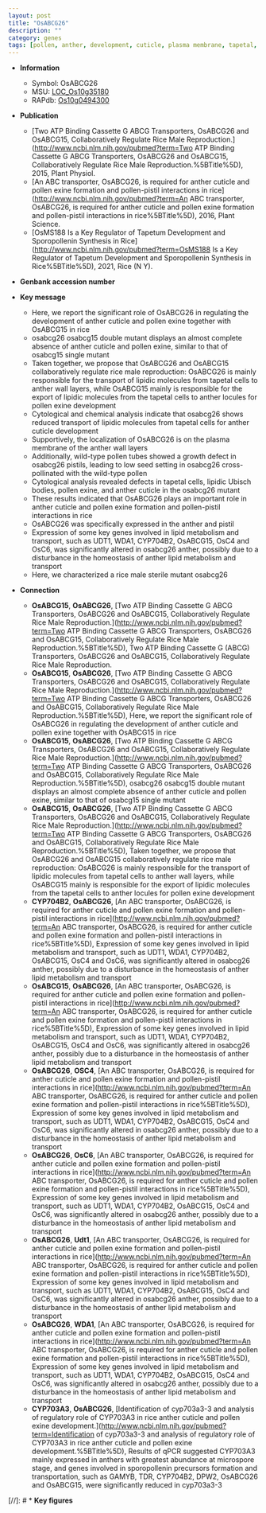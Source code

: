 ```yaml
---
layout: post
title: "OsABCG26"
description: ""
category: genes
tags: [pollen, anther, development, cuticle, plasma membrane, tapetal, growth, seed, homeostasis, sterile, pollen exine formation]
---
```


* **Information**  
    + Symbol: OsABCG26  
    + MSU: [LOC_Os10g35180](http://rice.plantbiology.msu.edu/cgi-bin/ORF_infopage.cgi?orf=LOC_Os10g35180)  
    + RAPdb: [Os10g0494300](http://rapdb.dna.affrc.go.jp/viewer/gbrowse_details/irgsp1?name=Os10g0494300)  

* **Publication**  
    + [Two ATP Binding Cassette G ABCG Transporters, OsABCG26 and OsABCG15, Collaboratively Regulate Rice Male Reproduction.](http://www.ncbi.nlm.nih.gov/pubmed?term=Two ATP Binding Cassette G ABCG Transporters, OsABCG26 and OsABCG15, Collaboratively Regulate Rice Male Reproduction.%5BTitle%5D), 2015, Plant Physiol.
    + [An ABC transporter, OsABCG26, is required for anther cuticle and pollen exine formation and pollen-pistil interactions in rice](http://www.ncbi.nlm.nih.gov/pubmed?term=An ABC transporter, OsABCG26, is required for anther cuticle and pollen exine formation and pollen-pistil interactions in rice%5BTitle%5D), 2016, Plant Science.
    + [OsMS188 Is a Key Regulator of Tapetum Development and Sporopollenin Synthesis in Rice](http://www.ncbi.nlm.nih.gov/pubmed?term=OsMS188 Is a Key Regulator of Tapetum Development and Sporopollenin Synthesis in Rice%5BTitle%5D), 2021, Rice (N Y).

* **Genbank accession number**  

* **Key message**  
    + Here, we report the significant role of OsABCG26 in regulating the development of anther cuticle and pollen exine together with OsABCG15 in rice
    + osabcg26 osabcg15 double mutant displays an almost complete absence of anther cuticle and pollen exine, similar to that of osabcg15 single mutant
    + Taken together, we propose that OsABCG26 and OsABCG15 collaboratively regulate rice male reproduction: OsABCG26 is mainly responsible for the transport of lipidic molecules from tapetal cells to anther wall layers, while OsABCG15 mainly is responsible for the export of lipidic molecules from the tapetal cells to anther locules for pollen exine development
    + Cytological and chemical analysis indicate that osabcg26 shows reduced transport of lipidic molecules from tapetal cells for anther cuticle development
    + Supportively, the localization of OsABCG26 is on the plasma membrane of the anther wall layers
    + Additionally, wild-type pollen tubes showed a growth defect in osabcg26 pistils, leading to low seed setting in osabcg26 cross-pollinated with the wild-type pollen
    + Cytological analysis revealed defects in tapetal cells, lipidic Ubisch bodies, pollen exine, and anther cuticle in the osabcg26 mutant
    + These results indicated that OsABCG26 plays an important role in anther cuticle and pollen exine formation and pollen-pistil interactions in rice
    + OsABCG26 was specifically expressed in the anther and pistil
    + Expression of some key genes involved in lipid metabolism and transport, such as UDT1, WDA1, CYP704B2, OsABCG15, OsC4 and OsC6, was significantly altered in osabcg26 anther, possibly due to a disturbance in the homeostasis of anther lipid metabolism and transport
    + Here, we characterized a rice male sterile mutant osabcg26

* **Connection**  
    + __OsABCG15__, __OsABCG26__, [Two ATP Binding Cassette G ABCG Transporters, OsABCG26 and OsABCG15, Collaboratively Regulate Rice Male Reproduction.](http://www.ncbi.nlm.nih.gov/pubmed?term=Two ATP Binding Cassette G ABCG Transporters, OsABCG26 and OsABCG15, Collaboratively Regulate Rice Male Reproduction.%5BTitle%5D), Two ATP Binding Cassette G (ABCG) Transporters, OsABCG26 and OsABCG15, Collaboratively Regulate Rice Male Reproduction.
    + __OsABCG15__, __OsABCG26__, [Two ATP Binding Cassette G ABCG Transporters, OsABCG26 and OsABCG15, Collaboratively Regulate Rice Male Reproduction.](http://www.ncbi.nlm.nih.gov/pubmed?term=Two ATP Binding Cassette G ABCG Transporters, OsABCG26 and OsABCG15, Collaboratively Regulate Rice Male Reproduction.%5BTitle%5D), Here, we report the significant role of OsABCG26 in regulating the development of anther cuticle and pollen exine together with OsABCG15 in rice
    + __OsABCG15__, __OsABCG26__, [Two ATP Binding Cassette G ABCG Transporters, OsABCG26 and OsABCG15, Collaboratively Regulate Rice Male Reproduction.](http://www.ncbi.nlm.nih.gov/pubmed?term=Two ATP Binding Cassette G ABCG Transporters, OsABCG26 and OsABCG15, Collaboratively Regulate Rice Male Reproduction.%5BTitle%5D), osabcg26 osabcg15 double mutant displays an almost complete absence of anther cuticle and pollen exine, similar to that of osabcg15 single mutant
    + __OsABCG15__, __OsABCG26__, [Two ATP Binding Cassette G ABCG Transporters, OsABCG26 and OsABCG15, Collaboratively Regulate Rice Male Reproduction.](http://www.ncbi.nlm.nih.gov/pubmed?term=Two ATP Binding Cassette G ABCG Transporters, OsABCG26 and OsABCG15, Collaboratively Regulate Rice Male Reproduction.%5BTitle%5D), Taken together, we propose that OsABCG26 and OsABCG15 collaboratively regulate rice male reproduction: OsABCG26 is mainly responsible for the transport of lipidic molecules from tapetal cells to anther wall layers, while OsABCG15 mainly is responsible for the export of lipidic molecules from the tapetal cells to anther locules for pollen exine development
    + __CYP704B2__, __OsABCG26__, [An ABC transporter, OsABCG26, is required for anther cuticle and pollen exine formation and pollen-pistil interactions in rice](http://www.ncbi.nlm.nih.gov/pubmed?term=An ABC transporter, OsABCG26, is required for anther cuticle and pollen exine formation and pollen-pistil interactions in rice%5BTitle%5D), Expression of some key genes involved in lipid metabolism and transport, such as UDT1, WDA1, CYP704B2, OsABCG15, OsC4 and OsC6, was significantly altered in osabcg26 anther, possibly due to a disturbance in the homeostasis of anther lipid metabolism and transport
    + __OsABCG15__, __OsABCG26__, [An ABC transporter, OsABCG26, is required for anther cuticle and pollen exine formation and pollen-pistil interactions in rice](http://www.ncbi.nlm.nih.gov/pubmed?term=An ABC transporter, OsABCG26, is required for anther cuticle and pollen exine formation and pollen-pistil interactions in rice%5BTitle%5D), Expression of some key genes involved in lipid metabolism and transport, such as UDT1, WDA1, CYP704B2, OsABCG15, OsC4 and OsC6, was significantly altered in osabcg26 anther, possibly due to a disturbance in the homeostasis of anther lipid metabolism and transport
    + __OsABCG26__, __OSC4__, [An ABC transporter, OsABCG26, is required for anther cuticle and pollen exine formation and pollen-pistil interactions in rice](http://www.ncbi.nlm.nih.gov/pubmed?term=An ABC transporter, OsABCG26, is required for anther cuticle and pollen exine formation and pollen-pistil interactions in rice%5BTitle%5D), Expression of some key genes involved in lipid metabolism and transport, such as UDT1, WDA1, CYP704B2, OsABCG15, OsC4 and OsC6, was significantly altered in osabcg26 anther, possibly due to a disturbance in the homeostasis of anther lipid metabolism and transport
    + __OsABCG26__, __OsC6__, [An ABC transporter, OsABCG26, is required for anther cuticle and pollen exine formation and pollen-pistil interactions in rice](http://www.ncbi.nlm.nih.gov/pubmed?term=An ABC transporter, OsABCG26, is required for anther cuticle and pollen exine formation and pollen-pistil interactions in rice%5BTitle%5D), Expression of some key genes involved in lipid metabolism and transport, such as UDT1, WDA1, CYP704B2, OsABCG15, OsC4 and OsC6, was significantly altered in osabcg26 anther, possibly due to a disturbance in the homeostasis of anther lipid metabolism and transport
    + __OsABCG26__, __Udt1__, [An ABC transporter, OsABCG26, is required for anther cuticle and pollen exine formation and pollen-pistil interactions in rice](http://www.ncbi.nlm.nih.gov/pubmed?term=An ABC transporter, OsABCG26, is required for anther cuticle and pollen exine formation and pollen-pistil interactions in rice%5BTitle%5D), Expression of some key genes involved in lipid metabolism and transport, such as UDT1, WDA1, CYP704B2, OsABCG15, OsC4 and OsC6, was significantly altered in osabcg26 anther, possibly due to a disturbance in the homeostasis of anther lipid metabolism and transport
    + __OsABCG26__, __WDA1__, [An ABC transporter, OsABCG26, is required for anther cuticle and pollen exine formation and pollen-pistil interactions in rice](http://www.ncbi.nlm.nih.gov/pubmed?term=An ABC transporter, OsABCG26, is required for anther cuticle and pollen exine formation and pollen-pistil interactions in rice%5BTitle%5D), Expression of some key genes involved in lipid metabolism and transport, such as UDT1, WDA1, CYP704B2, OsABCG15, OsC4 and OsC6, was significantly altered in osabcg26 anther, possibly due to a disturbance in the homeostasis of anther lipid metabolism and transport
    + __CYP703A3__, __OsABCG26__, [Identification of cyp703a3-3 and analysis of regulatory role of CYP703A3 in rice anther cuticle and pollen exine development.](http://www.ncbi.nlm.nih.gov/pubmed?term=Identification of cyp703a3-3 and analysis of regulatory role of CYP703A3 in rice anther cuticle and pollen exine development.%5BTitle%5D),  Results of qPCR suggested CYP703A3 mainly expressed in anthers with greatest abundance at microspore stage, and genes involved in sporopollenin precursors formation and transportation, such as GAMYB, TDR, CYP704B2, DPW2, OsABCG26 and OsABCG15, were significantly reduced in cyp703a3-3

[//]: # * **Key figures**  


